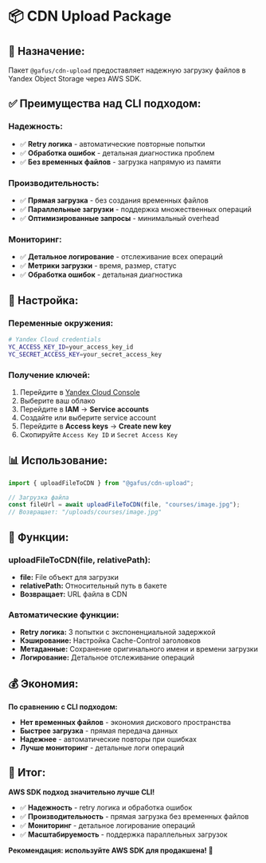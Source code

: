 # 📦 CDN Upload Package

## 🎯 **Назначение:**

Пакет `@gafus/cdn-upload` предоставляет надежную загрузку файлов в Yandex Object Storage через AWS SDK.

## ✅ **Преимущества над CLI подходом:**

### **Надежность:**
- ✅ **Retry логика** - автоматические повторные попытки
- ✅ **Обработка ошибок** - детальная диагностика проблем
- ✅ **Без временных файлов** - загрузка напрямую из памяти

### **Производительность:**
- ✅ **Прямая загрузка** - без создания временных файлов
- ✅ **Параллельные загрузки** - поддержка множественных операций
- ✅ **Оптимизированные запросы** - минимальный overhead

### **Мониторинг:**
- ✅ **Детальное логирование** - отслеживание всех операций
- ✅ **Метрики загрузки** - время, размер, статус
- ✅ **Обработка ошибок** - детальная диагностика

## 🔧 **Настройка:**

### **Переменные окружения:**
```bash
# Yandex Cloud credentials
YC_ACCESS_KEY_ID=your_access_key_id
YC_SECRET_ACCESS_KEY=your_secret_access_key
```

### **Получение ключей:**
1. Перейдите в [Yandex Cloud Console](https://console.cloud.yandex.ru/)
2. Выберите ваш облако
3. Перейдите в **IAM** → **Service accounts**
4. Создайте или выберите service account
5. Перейдите в **Access keys** → **Create new key**
6. Скопируйте `Access Key ID` и `Secret Access Key`

## 📊 **Использование:**

```typescript
import { uploadFileToCDN } from "@gafus/cdn-upload";

// Загрузка файла
const fileUrl = await uploadFileToCDN(file, "courses/image.jpg");
// Возвращает: "/uploads/courses/image.jpg"
```

## 🚀 **Функции:**

### **uploadFileToCDN(file, relativePath):**
- **file:** File объект для загрузки
- **relativePath:** Относительный путь в бакете
- **Возвращает:** URL файла в CDN

### **Автоматические функции:**
- **Retry логика:** 3 попытки с экспоненциальной задержкой
- **Кэширование:** Настройка Cache-Control заголовков
- **Метаданные:** Сохранение оригинального имени и времени загрузки
- **Логирование:** Детальное отслеживание операций

## 💰 **Экономия:**

**По сравнению с CLI подходом:**
- **Нет временных файлов** - экономия дискового пространства
- **Быстрее загрузка** - прямая передача данных
- **Надежнее** - автоматические повторы при ошибках
- **Лучше мониторинг** - детальные логи операций

## 🎯 **Итог:**

**AWS SDK подход значительно лучше CLI!** 

- ✅ **Надежность** - retry логика и обработка ошибок
- ✅ **Производительность** - прямая загрузка без временных файлов  
- ✅ **Мониторинг** - детальное логирование операций
- ✅ **Масштабируемость** - поддержка параллельных загрузок

**Рекомендация: используйте AWS SDK для продакшена! 🚀**
